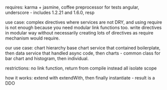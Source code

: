 requires:
karma + jasmine, coffee preprocessor for tests
angular, underscore  - includes 1.2.21 and 1.6.0, resp


use case: complex directives where services are not DRY, and using require is not enough
because you need modular link functions too.
write directives in modular way without necessarily creating lots of directives as
require mechanism would require.



our use case: chart hierarchy
base chart service that contained boilerplate, then data service that handled async code, then charts -
common class for bar chart and histogram, then individual.


restrictions:
no link function, return from compile instead
all isolate scope

how it works:
extend with extendWith, then finally instantiate - result is a DDO
